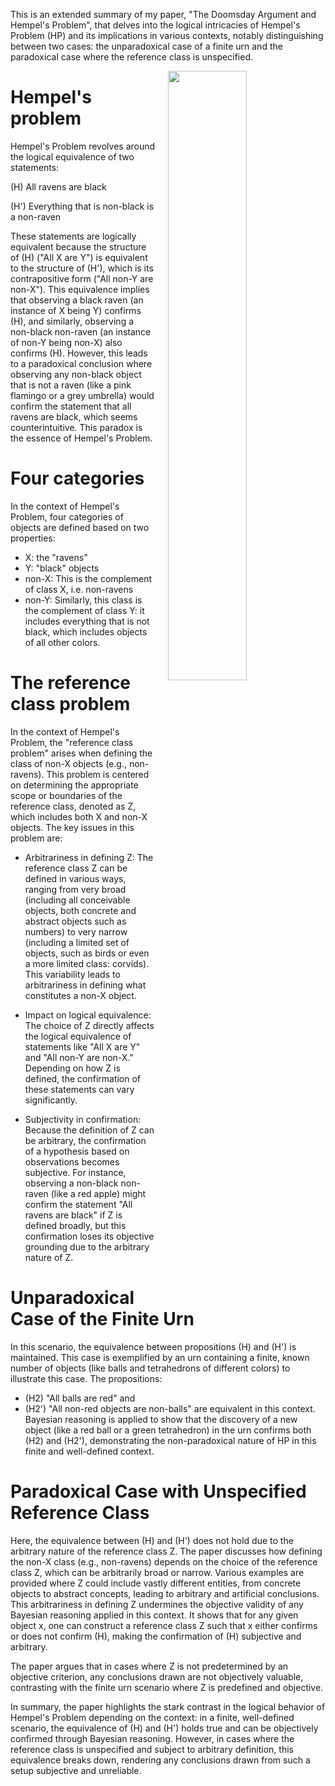 This is an extended summary of my paper, "The Doomsday Argument and Hempel's Problem", that delves into the logical intricacies of Hempel's Problem (HP) and its implications in various contexts, notably distinguishing between two cases: the unparadoxical case of a finite urn and the paradoxical case where the reference class is unspecified.

<img align="right" width="50%" src="/images/raven-and-flamingo.jpg" style="margin-left: 20px;">

# Hempel's problem
Hempel's Problem revolves around the logical equivalence of two statements:

(H) All ravens are black

(H') Everything that is non-black is a non-raven

These statements are logically equivalent because the structure of (H) ("All X are Y") is equivalent to the structure of (H'), which is its contrapositive form ("All non-Y are non-X"). This equivalence implies that observing a black raven (an instance of X being Y) confirms (H), and similarly, observing a non-black non-raven (an instance of non-Y being non-X) also confirms (H). However, this leads to a paradoxical conclusion where observing any non-black object that is not a raven (like a pink flamingo or a grey umbrella) would confirm the statement that all ravens are black, which seems counterintuitive. This paradox is the essence of Hempel's Problem.

# Four categories
In the context of Hempel's Problem, four categories of objects are defined based on two properties:

* X: the "ravens"
* Y: "black" objects
* non-X: This is the complement of class X, i.e. non-ravens
* non-Y: Similarly, this class is the complement of class Y: it includes everything that is not black, which includes objects of all other colors.

# The reference class problem
In the context of Hempel's Problem, the "reference class problem" arises when defining the class of non-X objects (e.g., non-ravens). This problem is centered on determining the appropriate scope or boundaries of the reference class, denoted as Z, which includes both X and non-X objects. The key issues in this problem are:

* Arbitrariness in defining Z: The reference class Z can be defined in various ways, ranging from very broad (including all conceivable objects, both concrete and abstract objects such as numbers) to very narrow (including a limited set of objects, such as birds or even a more limited class: corvids). This variability leads to arbitrariness in defining what constitutes a non-X object.

* Impact on logical equivalence: The choice of Z directly affects the logical equivalence of statements like "All X are Y" and "All non-Y are non-X." Depending on how Z is defined, the confirmation of these statements can vary significantly.

* Subjectivity in confirmation: Because the definition of Z can be arbitrary, the confirmation of a hypothesis based on observations becomes subjective. For instance, observing a non-black non-raven (like a red apple) might confirm the statement "All ravens are black" if Z is defined broadly, but this confirmation loses its objective grounding due to the arbitrary nature of Z.

# Unparadoxical Case of the Finite Urn
In this scenario, the equivalence between propositions (H) and (H') is maintained. This case is exemplified by an urn containing a finite, known number of objects (like balls and tetrahedrons of different colors) to illustrate this case.
The propositions:
* (H2) "All balls are red"
and
* (H2') "All non-red objects are non-balls"
are equivalent in this context. Bayesian reasoning is applied to show that the discovery of a new object (like a red ball or a green tetrahedron) in the urn confirms both (H2) and (H2'), demonstrating the non-paradoxical nature of HP in this finite and well-defined context.

# Paradoxical Case with Unspecified Reference Class
Here, the equivalence between (H) and (H') does not hold due to the arbitrary nature of the reference class Z.
The paper discusses how defining the non-X class (e.g., non-ravens) depends on the choice of the reference class Z, which can be arbitrarily broad or narrow.
Various examples are provided where Z could include vastly different entities, from concrete objects to abstract concepts, leading to arbitrary and artificial conclusions.
This arbitrariness in defining Z undermines the objective validity of any Bayesian reasoning applied in this context. It shows that for any given object x, one can construct a reference class Z such that x either confirms or does not confirm (H), making the confirmation of (H) subjective and arbitrary.

The paper argues that in cases where Z is not predetermined by an objective criterion, any conclusions drawn are not objectively valuable, contrasting with the finite urn scenario where Z is predefined and objective.

In summary, the paper highlights the stark contrast in the logical behavior of Hempel's Problem depending on the context: in a finite, well-defined scenario, the equivalence of (H) and (H') holds true and can be objectively confirmed through Bayesian reasoning. However, in cases where the reference class is unspecified and subject to arbitrary definition, this equivalence breaks down, rendering any conclusions drawn from such a setup subjective and unreliable.

